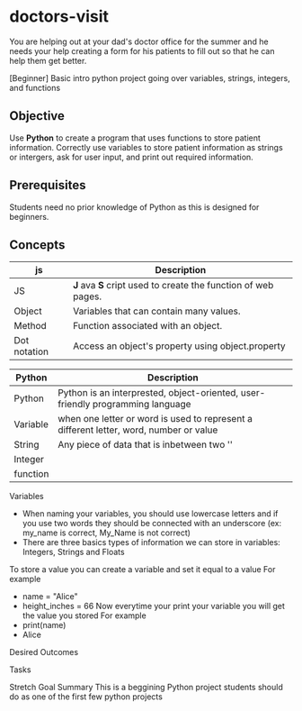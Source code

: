 # doctors-visit
You are helping out at your dad's doctor office for the summer and he needs your help creating a form for his patients to fill out so that he can help them get better. 


[Beginner] Basic intro python project going over variables, strings, integers, and functions

## Objective
Use **Python** to create a program that uses functions to store patient information. Correctly use variables to store patient information as strings or intergers, ask for user input, and print out required information. 

## Prerequisites
Students need no prior knowledge of Python as this is designed for beginners.

## Concepts

js | Description
---|-------------
JS | **J** ava **S** cript used to create the function of web pages.
Object | Variables that can contain many values.
Method | Function associated with an object.
Dot notation | Access an object's property using object.property

Python | Description
-------|-------------
Python | Python is an interprested, object-oriented, user-friendly programming language
Variable | when one letter or word is used to represent a different letter, word, number or value
String | Any piece of data that is inbetween two ''
Integer | 
function | 

Variables
- When naming your variables, you should use lowercase letters and if you use two words they should be connected with an underscore (ex: my_name is correct, My_Name is not correct)
- There are three basics types of information we can store in variables: Integers, Strings and Floats

To store a value you can create a variable and set it equal to a value
For example 
  - name = "Alice"
  - height_inches = 66
Now everytime your print your variable you will get the value you stored 
For example
  - print(name)
  - Alice
  

  
Desired Outcomes

Tasks

Stretch Goal
Summary
This is a beggining Python project students should do as one of the first few python projects



